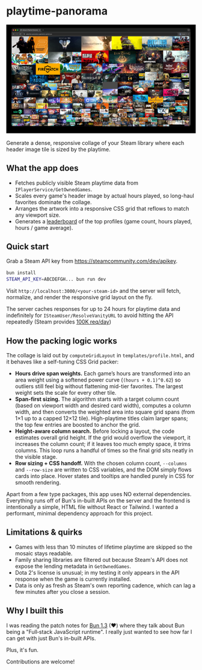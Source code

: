 # playtime-panorama

![Screenshot of playtime-panorama](screenshot.jpg)

Generate a dense, responsive collage of your Steam library where each header image tile is sized by the playtime.

## What the app does
- Fetches publicly visible Steam playtime data from `IPlayerService/GetOwnedGames`.
- Scales every game's header image by actual hours played, so long-haul favorites dominate the collage.
- Arranges the artwork into a responsive CSS grid that reflows to match any viewport size.
- Generates a [leaderboard](https://playtime-panorama.superserio.us/leaderboard) of the top profiles (game count, hours played, hours / game average).

## Quick start

Grab a Steam API key from https://steamcommunity.com/dev/apikey.

```bash
bun install
STEAM_API_KEY=ABCDEFGH... bun run dev
```

Visit `http://localhost:3000/<your-steam-id>` and the server will fetch, normalize, and render the responsive grid layout on the fly.

The server caches responses for up to 24 hours for playtime data and indefinitely for `ISteamUser/ResolveVanityURL` to avoid hitting the API repeatedly (Steam provides [100K req/day](https://steamcommunity.com/dev/apiterms))


## How the packing logic works
The collage is laid out by `computeGridLayout` in `templates/profile.html`, and it behaves like a self-tuning CSS Grid packer:

- **Hours drive span weights.** Each game’s hours are transformed into an area weight using a softened power curve (`(hours + 0.1)^0.62`) so outliers still feel big without flattening mid-tier favorites. The largest weight sets the scale for every other tile.
- **Span-first sizing.** The algorithm starts with a target column count (based on viewport width and desired card width), computes a column width, and then converts the weighted area into square grid spans (from 1×1 up to a capped 12×12 tile). High-playtime titles claim larger spans; the top few entries are boosted to anchor the grid.
- **Height-aware column search.** Before locking a layout, the code estimates overall grid height. If the grid would overflow the viewport, it increases the column count; if it leaves too much empty space, it trims columns. This loop runs a handful of times so the final grid sits neatly in the visible stage.
- **Row sizing + CSS handoff.** With the chosen column count, `--columns` and `--row-size` are written to CSS variables, and the DOM simply flows cards into place. Hover states and tooltips are handled purely in CSS for smooth rendering.

Apart from a few type packages, this app uses NO external dependencies. Everything runs off of Bun's in-built APIs on the server and the frontend is intentionally a simple, HTML file without React or Tailwind. I wanted a performant, minimal dependency approach for this project.

## Limitations & quirks
- Games with less than 10 minutes of lifetime playtime are skipped so the mosaic stays readable.
- Family sharing libraries are filtered out because Steam's API does not expose the lending metadata in `GetOwnedGames`.
- Dota 2's license is unusual; in my testing it only appears in the API response when the game is currently installed.
- Data is only as fresh as Steam's own reporting cadence, which can lag a few minutes after you close a session.

## Why I built this
I was reading the patch notes for [Bun 1.3](https://bun.com/blog/bun-v1.3) (♥) where they talk about Bun being a "Full‑stack JavaScript runtime". I really just wanted to see how far I can get with just Bun's in-built APIs.

Plus, it's fun.

Contributions are welcome!
